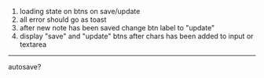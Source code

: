 1. loading state on btns on save/update
2. all error should go as toast
3. after new note has been saved change btn label to "update"
4. display "save" and "update" btns after chars has been added to input or textarea

---

autosave?
